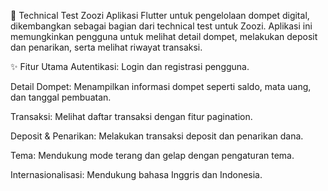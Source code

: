 🐾 Technical Test Zoozi
Aplikasi Flutter untuk pengelolaan dompet digital, dikembangkan sebagai bagian dari technical test untuk Zoozi. Aplikasi ini memungkinkan pengguna untuk melihat detail dompet, melakukan deposit dan penarikan, serta melihat riwayat transaksi.

✨ Fitur Utama
Autentikasi: Login dan registrasi pengguna.

Detail Dompet: Menampilkan informasi dompet seperti saldo, mata uang, dan tanggal pembuatan.

Transaksi: Melihat daftar transaksi dengan fitur pagination.

Deposit & Penarikan: Melakukan transaksi deposit dan penarikan dana.

Tema: Mendukung mode terang dan gelap dengan pengaturan tema.

Internasionalisasi: Mendukung bahasa Inggris dan Indonesia.

